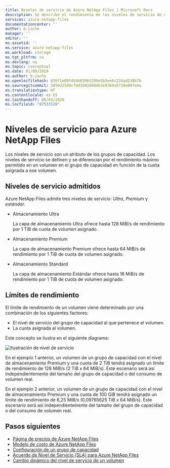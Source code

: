 ```yaml
---
title: Niveles de servicio de Azure NetApp Files | Microsoft Docs
description: Se describe el rendimiento de los niveles de servicio de Azure NetApp Files.
services: azure-netapp-files
documentationcenter: ''
author: b-juche
manager: ''
editor: ''
ms.assetid: ''
ms.service: azure-netapp-files
ms.workload: storage
ms.tgt_pltfrm: na
ms.devlang: na
ms.topic: conceptual
ms.date: 01/09/2019
ms.author: b-juche
ms.openlocfilehash: 639f1e09fdb5603965209e5b5ee6c224ad238b76
ms.sourcegitcommit: 3d56d25d9cf9d3d42600db3e9364a5730e80fa4a
ms.translationtype: HT
ms.contentlocale: es-ES
ms.lasthandoff: 08/03/2020
ms.locfileid: "87533128"
---
```

# <a name="service-levels-for-azure-netapp-files"></a>Niveles de servicio para Azure NetApp Files
Los niveles de servicio son un atributo de los grupos de capacidad. Los niveles de servicio se definen y se diferencian por el rendimiento máximo permitido en un volumen en el grupo de capacidad en función de la cuota asignada a ese volumen.

## <a name="supported-service-levels"></a>Niveles de servicio admitidos

Azure NetApp Files admite tres niveles de servicio: *Ultra*, *Premium* y *estándar*. 

* <a name="Ultra"></a>Almacenamiento Ultra

    La capa de almacenamiento Ultra ofrece hasta 128 MiB/s de rendimiento por 1 TiB de cuota de volumen asignado. 

* <a name="Premium"></a>Almacenamiento Premium

    La capa de almacenamiento Premium ofrece hasta 64 MiB/s de rendimiento por 1 TiB de cuota de volumen asignado. 

* <a name="Standard"></a>Almacenamiento Standard

    La capa de almacenamiento Estándar ofrece hasta 16 MiB/s de rendimiento por 1 TiB de cuota de volumen asignado.

## <a name="throughput-limits"></a>Límites de rendimiento

El límite de rendimiento de un volumen viene determinado por una combinación de los siguientes factores:
* El nivel de servicio del grupo de capacidad al que pertenece el volumen.
* La cuota asignada al volumen.  

Este concepto se ilustra en el siguiente diagrama:

![Ilustración de nivel de servicio](../media/azure-netapp-files/azure-netapp-files-service-levels.png)

En el ejemplo 1 anterior, un volumen de un grupo de capacidad con el nivel de almacenamiento Premium y una cuota de 2 TiB tendrá asignado un límite de rendimiento de 128 MiB/s (2 TiB x 64 MiB/s). Este escenario será así independientemente del tamaño del grupo de capacidad o del consumo de volumen real.

En el ejemplo 2 anterior, un volumen de un grupo de capacidad con el nivel de almacenamiento Premium y una cuota de 100 GiB tendrá asignado un límite de rendimiento de 6,25 MiB/s (0,09765625 TiB x 64 MiB/s). Este escenario será así independientemente del tamaño del grupo de capacidad o del consumo de volumen real.

## <a name="next-steps"></a>Pasos siguientes

- [Página de precios de Azure NetApp Files](https://azure.microsoft.com/pricing/details/storage/netapp/)
- [Modelo de costo de Azure NetApp Files](azure-netapp-files-cost-model.md) 
- [Configuración de un grupo de capacidad](azure-netapp-files-set-up-capacity-pool.md)
- [Acuerdo de Nivel de Servicio (SLA) para Azure NetApp Files](https://azure.microsoft.com/support/legal/sla/netapp/)
- [Cambio dinámico del nivel de servicio de un volumen](dynamic-change-volume-service-level.md) 